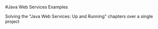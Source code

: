 #Java Web Services Examples

Solving the "Java Web Services: Up and Running" chapters over a single project